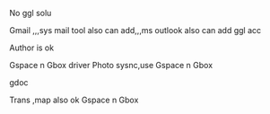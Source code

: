 No ggl solu




Gmail  ,,,sys mail tool also can add,,,ms 
outlook also can add ggl acc



Author is ok 

Gspace n Gbox 
driver
Photo sysnc,use  Gspace n Gbox 

gdoc


Trans ,map also ok  Gspace n Gbox 



